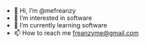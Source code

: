 - 👋 Hi, I’m @mefreanzy
- 👀 I’m interested in software
- 🌱 I’m currently learning software
- 📫 How to reach me freanzyme@gmail.com

<!---
mefreanzy/mefreanzy is a ✨ special ✨ repository because its `README.md` (this file) appears on your GitHub profile.
You can click the Preview link to take a look at your changes.
--->
